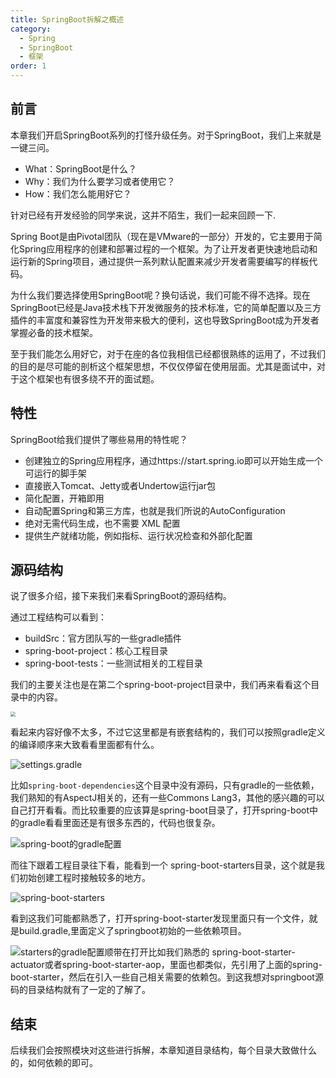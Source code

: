```yaml
---
title: SpringBoot拆解之概述
category:
  - Spring
  - SpringBoot
  - 框架
order: 1
---
```

## 前言

本章我们开启SpringBoot系列的打怪升级任务。对于SpringBoot，我们上来就是一键三问。

- What：SpringBoot是什么？
- Why：我们为什么要学习或者使用它？
- How：我们怎么能用好它？

针对已经有开发经验的同学来说，这并不陌生，我们一起来回顾一下.

<!-- more -->

Spring Boot是由Pivotal团队（现在是VMware的一部分）开发的，它主要用于简化Spring应用程序的创建和部署过程的一个框架。为了让开发者更快速地启动和运行新的Spring项目，通过提供一系列默认配置来减少开发者需要编写的样板代码。

为什么我们要选择使用SpringBoot呢？换句话说，我们可能不得不选择。现在SpringBoot已经是Java技术栈下开发微服务的技术标准，它的简单配置以及三方插件的丰富度和兼容性为开发带来极大的便利，这也导致SpringBoot成为开发者掌握必备的技术框架。

至于我们能怎么用好它，对于在座的各位我相信已经都很熟练的运用了，不过我们的目的是尽可能的剖析这个框架思想，不仅仅停留在使用层面。尤其是面试中，对于这个框架也有很多绕不开的面试题。

## 特性

SpringBoot给我们提供了哪些易用的特性呢？

- 创建独立的Spring应用程序，通过https://start.spring.io即可以开始生成一个可运行的脚手架
- 直接嵌入Tomcat、Jetty或者Undertow运行jar包
- 简化配置，开箱即用
- 自动配置Spring和第三方库，也就是我们所说的AutoConfiguration
- 绝对无需代码生成，也不需要 XML 配置
- 提供生产就绪功能，例如指标、运行状况检查和外部化配置

## 源码结构

说了很多介绍，接下来我们来看SpringBoot的源码结构。

[SpringBoot官方Github地址]: https://github.com/spring-projects/spring-boot/tree/v2.3.4.RELEASE	"SpringBoot官方Github地址"

通过工程结构可以看到：

- buildSrc：官方团队写的一些gradle插件
- spring-boot-project：核心工程目录
- spring-boot-tests：一些测试相关的工程目录

我们的主要关注也是在第二个spring-boot-project目录中，我们再来看看这个目录中的内容。

<img src="https://img.shell101.com/miicoblog/20240616170939.png" style="zoom:50%;" />

看起来内容好像不太多，不过它这里都是有嵌套结构的，我们可以按照gradle定义的编译顺序来大致看看里面都有什么。

![settings.gradle](https://img.shell101.com/miicoblog/20240616172120.png)

比如`spring-boot-dependencies`这个目录中没有源码，只有gradle的一些依赖，我们熟知的有AspectJ相关的，还有一些Commons Lang3，其他的感兴趣的可以自己打开看看。而比较重要的应该算是spring-boot目录了，打开spring-boot中的gradle看看里面还是有很多东西的，代码也很复杂。

![spring-boot的gradle配置](https://img.shell101.com/miicoblog/image-20240616173217426.png)

而往下跟着工程目录往下看，能看到一个 spring-boot-starters目录，这个就是我们初始创建工程时接触较多的地方。

![spring-boot-starters](https://img.shell101.com/miicoblog/image-20240616173523434.png)

看到这我们可能都熟悉了，打开spring-boot-starter发现里面只有一个文件，就是build.gradle,里面定义了springboot初始的一些依赖项目。

![starters的gradle配置](https://img.shell101.com/miicoblog/image-20240616173909326.png)顺带在打开比如我们熟悉的 spring-boot-starter-actuator或者spring-boot-starter-aop，里面也都类似，先引用了上面的spring-boot-starter，然后在引入一些自己相关需要的依赖包。到这我想对springboot源码的目录结构就有了一定的了解了。

## 结束

后续我们会按照模块对这些进行拆解，本章知道目录结构，每个目录大致做什么的，如何依赖的即可。